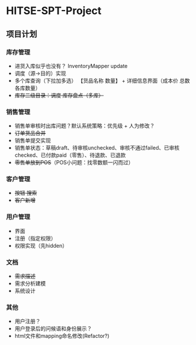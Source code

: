# HITSE-SPT-Project

## 项目计划

### 库存管理

- 进货入库似乎也没有？ InventoryMapper update
- 调度（源->目的）实现
- 多个库查询（下拉加多选） 【货品名称  数量】 + 详细信息界面（成本价 总数 各库数量）
- ~~库存二级目录：调度 库存盘点（多库）~~

### 销售管理

- 销售单审核时出库问题？默认系统策略：优先级 + 人为修改？
- ~~订单货品合并~~
- 销售单提交实现
- 销售单状态：草稿draft、待审核unchecked、审核不通过failed、已审核checked、已付款paid（零售）、待退款、已退款
- ~~零售单放到POS~~（POS小问题：找零数额一闪而过）

### 客户管理

- ~~按钮 搜索~~
- ~~客户新增~~

### 用户管理

- 界面
- 注册（指定权限）
- 权限实现（先hidden）

### 文档

- ~~需求描述~~
- 需求分析建模
- 系统设计

### 其他

- 用户注册？
- 用户登录后的问候语和身份展示？
- html文件和mapping命名修改(Refactor?)
